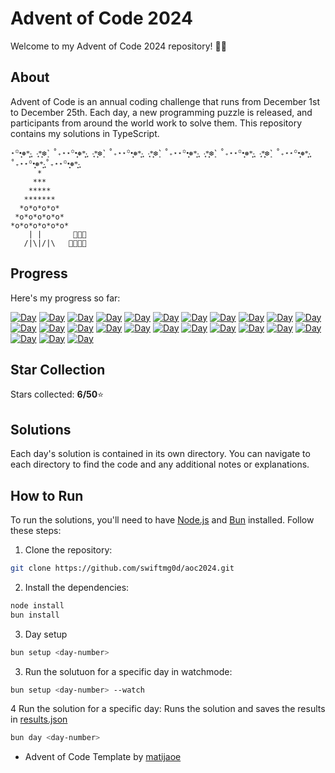 # Advent of Code 2024

Welcome to my Advent of Code 2024 repository! 🎄✨

## About


Advent of Code is an annual coding challenge that runs from December 1st to December 25th. Each day, a new programming puzzle is released, and participants from around the world work to solve them. This repository contains my solutions in TypeScript.
````
⋆꙳•̩̩͙❅*̩̩͙‧͙ ‧͙*̩̩͙❆ ͙͛ ˚₊⋆⋆꙳•̩̩͙❅*̩̩͙‧͙ ‧͙*̩̩͙❆ ͙͛ ˚₊⋆⋆꙳•̩̩͙❅*̩̩͙‧͙ ‧͙*̩̩͙❆ ͙͛ ˚₊⋆⋆꙳•̩̩͙❅*̩̩͙‧͙ ‧͙*̩̩͙❆ ͙͛ ˚₊⋆⋆꙳•̩̩͙❅*̩̩͙‧͙ ‧͙*̩̩͙❆ ͙͛ ˚₊⋆⋆꙳•̩̩͙❅*̩̩͙‧͙˚₊⋆⋆꙳•̩̩͙❅*̩̩͙‧͙˚₊⋆⋆꙳•̩̩͙❅*̩̩͙‧͙
      *
     ***
    *****
   *******
  *o*o*o*o*
 *o*o*o*o*o*
*o*o*o*o*o*o*                                     
    | |       🎁🎁🎁 
   /|\|/|\   🎁🎁🎁🎁                           
````
## Progress

Here's my progress so far:

[![Day](https://badgen.net/badge/01/%E2%98%85%E2%98%85/green)](https://github.com/swiftmg0d/aoc2024/tree/master/src/day1)
[![Day](https://badgen.net/badge/02/%E2%98%85%E2%98%85/green)](https://github.com/swiftmg0d/aoc2024/tree/master/src/day2)
[![Day](https://badgen.net/badge/03/%E2%98%85%E2%98%85/green)](https://github.com/swiftmg0d/aoc2024/tree/master/src/day3)
[![Day](https://badgen.net/badge/04/%E2%98%86%E2%98%86/gray)](https://github.com/swiftmg0d/aoc2024/tree/master/src/day4)
[![Day](https://badgen.net/badge/05/%E2%98%86%E2%98%86/gray)](https://github.com/swiftmg0d/aoc2024/tree/master/src/day5)
[![Day](https://badgen.net/badge/06/%E2%98%86%E2%98%86/gray)](https://github.com/swiftmg0d/aoc2024/tree/master/src/day6)
[![Day](https://badgen.net/badge/07/%E2%98%86%E2%98%86/gray)](https://github.com/swiftmg0d/aoc2024/tree/master/src/day7)
[![Day](https://badgen.net/badge/08/%E2%98%86%E2%98%86/gray)](https://github.com/swiftmg0d/aoc2024/tree/master/src/day8)
[![Day](https://badgen.net/badge/09/%E2%98%86%E2%98%86/gray)](https://github.com/swiftmg0d/aoc2024/tree/master/src/day9)
[![Day](https://badgen.net/badge/10/%E2%98%86%E2%98%86/gray)](https://github.com/swiftmg0d/aoc2024/tree/master/src/day10)
[![Day](https://badgen.net/badge/11/%E2%98%86%E2%98%86/gray)](https://github.com/swiftmg0d/aoc2024/tree/master/src/day11)
[![Day](https://badgen.net/badge/12/%E2%98%86%E2%98%86/gray)](https://github.com/swiftmg0d/aoc2024/tree/master/src/day12)
[![Day](https://badgen.net/badge/13/%E2%98%86%E2%98%86/gray)](https://github.com/swiftmg0d/aoc2024/tree/master/src/day13)
[![Day](https://badgen.net/badge/14/%E2%98%86%E2%98%86/gray)](https://github.com/swiftmg0d/aoc2024/tree/master/src/day14)
[![Day](https://badgen.net/badge/15/%E2%98%86%E2%98%86/gray)](https://github.com/swiftmg0d/aoc2024/tree/master/src/day15)
[![Day](https://badgen.net/badge/16/%E2%98%86%E2%98%86/gray)](https://github.com/swiftmg0d/aoc2024/tree/master/src/day16)
[![Day](https://badgen.net/badge/17/%E2%98%86%E2%98%86/gray)](https://github.com/swiftmg0d/aoc2024/tree/master/src/day17)
[![Day](https://badgen.net/badge/18/%E2%98%86%E2%98%86/gray)](https://github.com/swiftmg0d/aoc2024/tree/master/src/day18)
[![Day](https://badgen.net/badge/19/%E2%98%86%E2%98%86/gray)](https://github.com/swiftmg0d/aoc2024/tree/master/src/day19)
[![Day](https://badgen.net/badge/20/%E2%98%86%E2%98%86/gray)](https://github.com/swiftmg0d/aoc2024/tree/master/src/day20)
[![Day](https://badgen.net/badge/21/%E2%98%86%E2%98%86/gray)](https://github.com/swiftmg0d/aoc2024/tree/master/src/day21)
[![Day](https://badgen.net/badge/22/%E2%98%86%E2%98%86/gray)](https://github.com/swiftmg0d/aoc2024/tree/master/src/day22)
[![Day](https://badgen.net/badge/23/%E2%98%86%E2%98%86/gray)](https://github.com/swiftmg0d/aoc2024/tree/master/src/day23)
[![Day](https://badgen.net/badge/24/%E2%98%86%E2%98%86/gray)](https://github.com/swiftmg0d/aoc2024/tree/master/src/day24)
[![Day](https://badgen.net/badge/25/%E2%98%86%E2%98%86/gray)](https://github.com/swiftmg0d/aoc2024/tree/master/src/day25)


## Star Collection 
Stars collected: **6/50**⭐

## Solutions

Each day's solution is contained in its own directory. You can navigate to each directory to find the code and any additional notes or explanations.

## How to Run 
To run the solutions, you'll need to have [Node.js](https://nodejs.org/) and [Bun](https://bun.sh/) installed. Follow these steps: 
1. Clone the repository:
```bash 
git clone https://github.com/swiftmg0d/aoc2024.git
````
2. Install the dependencies:
```bash 
node install
bun install
````
3. Day setup
```bash 
bun setup <day-number>
````
3. Run the solutuon for a specific day in watchmode:
```bash
bun setup <day-number> --watch  
````
4 Run the solution for a specific day:
Runs the solution and saves the results in [results.json](https://github.com/swiftmg0d/aoc2024/tree/master/results.json)
```bash
bun day <day-number>
````

- Advent of Code Template by [matijaoe](https://github.com/matijaoe/advent-of-code)
